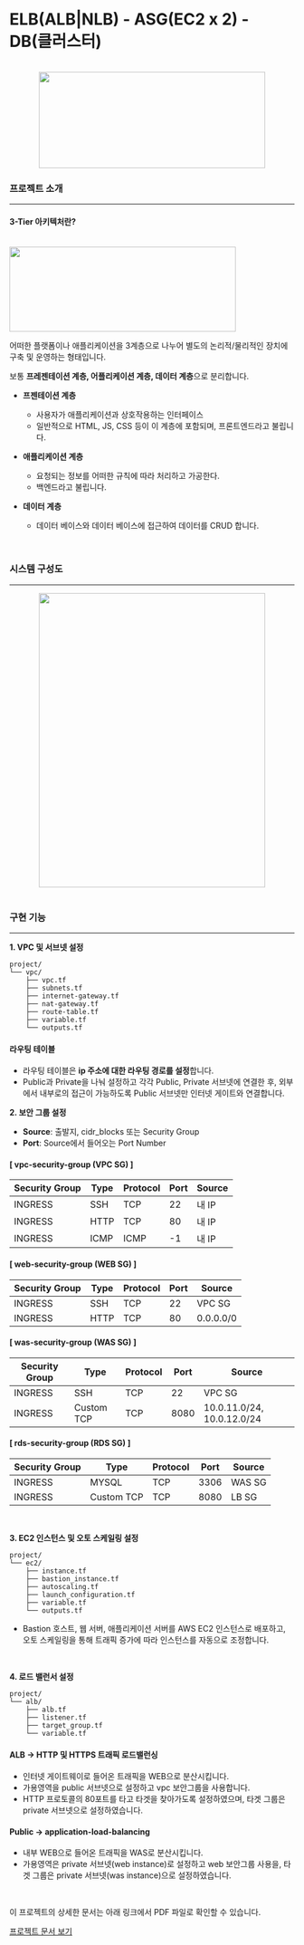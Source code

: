 # ELB(ALB|NLB) - ASG(EC2 x 2) - DB(클러스터)

<p align="center">
  <br/>
  <img src="https://github.com/user-attachments/assets/50c8cb95-0eb0-44a1-b45e-a5d960875a3f" width="400" height="170">
  <br/>
</p>

### 프로젝트 소개
---

#### 3-Tier 아키텍처란?
<p>
  <br/>
  <img src="https://github.com/user-attachments/assets/0d0fecbf-f84a-46d1-9b0e-2b639095e56c" width="400" height="150">
  <br/>
</p>

어떠한 플랫폼이나 애플리케이션을 3계층으로 나누어 별도의 논리적/물리적인 장치에 구축 및 운영하는 형태입니다.

보통 **프레젠테이션 계층, 어플리케이션 계층, 데이터 계층**으로 분리합니다.

- **프젠테이션 계층**
  - 사용자가 애플리케이션과 상호작용하는 인터페이스
  - 일반적으로 HTML, JS, CSS 등이 이 계층에 포함되며, 프론트엔드라고 불립니다.

- **애플리케이션 계층**
  - 요청되는 정보를 어떠한 규칙에 따라 처리하고 가공한다.
  - 백엔드라고 불립니다.
  
- **데이터 계층**
  - 데이터 베이스와 데이터 베이스에 접근하여 데이터를 CRUD 합니다.
<p>
  <br/>
</p>

### 시스템 구성도

---

<p align="center">
  <img src="https://github.com/user-attachments/assets/e1c8889f-0a97-4bef-813b-d1f8f46ba5c2" width="400" height="520">
  <br/>
  <br/>
</p>

### 구현 기능

---

**1. VPC 및 서브넷 설정**

```plaintext
project/
└── vpc/
    ├── vpc.tf
    ├── subnets.tf
    ├── internet-gateway.tf
    ├── nat-gateway.tf
    ├── route-table.tf
    ├── variable.tf
    └── outputs.tf
```

#### **라우팅 테이블**
- 라우팅 테이블은 **ip 주소에 대한 라우팅 경로를 설정**합니다.
- Public과 Private을 나눠 설정하고 각각 Public, Private 서브넷에 연결한 후, 외부에서 내부로의 접근이 가능하도록 Public 서브넷만 인터넷 게이트와 연결합니다.

**2. 보안 그룹 설정**

* **Source**: 출발지, cidr_blocks 또는 Security Group
* **Port**: Source에서 들어오는 Port Number

#### **[ vpc-security-group (VPC SG) ]**

| **Security Group** | **Type**  | **Protocol** | **Port** | **Source**      |
|-------------------|-----------|--------------|----------|----------------|
| INGRESS            | SSH       | TCP          | 22       | 내 IP           |
| INGRESS            | HTTP      | TCP          | 80       | 내 IP           |
| INGRESS            | ICMP      | ICMP         | -1       | 내 IP           |


#### **[ web-security-group (WEB SG) ]**

| **Security Group** | **Type**  | **Protocol** | **Port** | **Source**      |
|-------------------|-----------|--------------|----------|----------------|
| INGRESS            | SSH       | TCP          | 22       | VPC SG          |
| INGRESS            | HTTP      | TCP          | 80       | 0.0.0.0/0       |

#### **[ was-security-group (WAS SG) ]**

| **Security Group** | **Type**  | **Protocol** | **Port** | **Source**      |
|-------------------|-----------|--------------|----------|----------------|
| INGRESS            | SSH       | TCP          | 22       | VPC SG          |
| INGRESS            | Custom TCP| TCP          | 8080     | 10.0.11.0/24, 10.0.12.0/24 |

#### **[ rds-security-group (RDS SG) ]**

| **Security Group** | **Type**  | **Protocol** | **Port** | **Source**      |
|-------------------|-----------|--------------|----------|----------------|
| INGRESS            | MYSQL     | TCP          | 3306     | WAS SG          |
| INGRESS            | Custom TCP| TCP          | 8080     | LB SG           |

<p>
  <br/>
</p>

**3. EC2 인스턴스 및 오토 스케일링 설정**

```plaintext
project/
└── ec2/
    ├── instance.tf
    ├── bastion_instance.tf
    ├── autoscaling.tf
    ├── launch_configuration.tf
    ├── variable.tf
    └── outputs.tf
```

- Bastion 호스트, 웹 서버, 애플리케이션 서버를 AWS EC2 인스턴스로 배포하고, 오토 스케일링을 통해 트래픽 증가에 따라 인스턴스를 자동으로 조정합니다.

<p>
  <br/>
</p>

**4. 로드 밸런서 설정**

```plaintext
project/
└── alb/
    ├── alb.tf
    ├── listener.tf
    ├── target_group.tf
    └── variable.tf
```

#### **ALB → HTTP 및 HTTPS 트래픽 로드밸런싱**
- 인터넷 게이트웨이로 들어온 트래픽을 WEB으로 분산시킵니다.
- 가용영역을 public 서브넷으로 설정하고 vpc 보안그룹을 사용합니다.
- HTTP 프로토콜의 80포트를 타고 타겟을 찾아가도록 설정하였으며, 타겟 그룹은 private 서브넷으로 설정하였습니다.

#### **Public -> application-load-balancing**
- 내부 WEB으로 들어온 트래픽을 WAS로 분산시킵니다.
- 가용영역은 private 서브넷(web instance)로 설정하고 web 보안그룹 사용을, 타겟 그룹은 private 서브넷(was instance)으로 설정하였습니다.

<p>
  <br/>
</p>


이 프로젝트의 상세한 문서는 아래 링크에서 PDF 파일로 확인할 수 있습니다.

[프로젝트 문서 보기](3Tier-Structure-Design/3Tier-Structure-Design_김유진_2023_1126.pdf)
